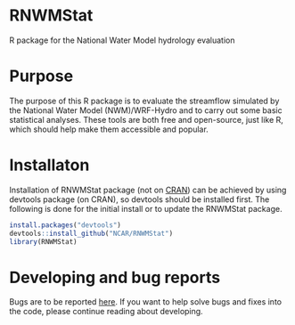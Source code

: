 # RNWMStat
R package for the National Water Model hydrology evaluation

# Purpose
The purpose of this R package is to evaluate the streamflow simulated 
by the National Water Model (NWM)/WRF-Hydro and to carry out some basic 
statistical analyses.  These tools are both free and open-source, 
just like R, which should help make them accessible and popular.
# Installaton

Installation of RNWMStat package (not on [CRAN](http://cran.r-project.org/)) can be achieved by using devtools package (on CRAN), so devtools should be installed
first. The following is done for the initial install or to update the
RNWMStat package.

``` r
install.packages("devtools")
devtools::install_github("NCAR/RNWMStat")
library(RNWMStat)
```

# Developing and bug reports

Bugs are to be reported
[here](https://github.com/NCAR/RNWMStats/issues). If you want to help
solve bugs and fixes into the code, please continue reading about
developing.

